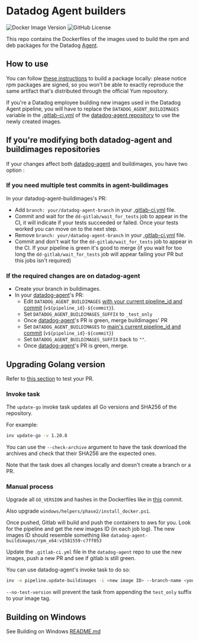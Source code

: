 # Datadog Agent builders

![Docker Image Version](https://img.shields.io/docker/v/datadog/agent-buildimages-linux)
![GitHub License](https://img.shields.io/github/license/datadog/datadog-agent-buildimages)

This repo contains the Dockerfiles of the images used to build the rpm and deb
packages for the Datadog [Agent][agent].

## How to use

You can follow [these instructions][agent-omnibus] to build a package locally:
please notice rpm packages are signed, so you won't be able to exactly reproduce
the same artifact that's distributed through the official Yum repository.

If you're a Datadog employee building new images used in the Datadog Agent
pipeline, you will have to replace the `DATADOG_AGENT_BUILDIMAGES` variable
in the [.gitlab-ci.yml](https://github.com/DataDog/datadog-agent/blob/master/.gitlab-ci.yml)
of the [datadog-agent repository][agent] to use the newly created images.

## If you're modifying both datadog-agent and buildimages repositories

If your changes affect both [datadog-agent][agent] and buildimages, you have two option :
### If you need multiple test commits in agent-buildimages
In your datadog-agent-buildimages's PR:
  - Add `branch: your/datadog-agent-branch` in your [.gitlab-ci.yml](https://github.com/DataDog/datadog-agent-buildimages/blob/fcc4843103d3bfdb976da845133ad3edc48754b2/.gitlab-ci.yml#L261-L263) file.
  - Commit and wait for the `dd-gitlab/wait_for_tests` job to appear in the CI, it will indicate if your tests succeeded or failed. Once your tests worked you can move on to the next step.
  - Remove `branch: your/datadog-agent-branch` in your [.gitlab-ci.yml](https://github.com/DataDog/datadog-agent-buildimages/blob/fcc4843103d3bfdb976da845133ad3edc48754b2/.gitlab-ci.yml#L261-L263) file.
  - Commit and don't wait for the `dd-gitlab/wait_for_tests` job to appear in the CI. If your pipeline is green it's good to merge (if you wait for too long the `dd-gitlab/wait_for_tests` job will appear failing your PR but this jobs isn't required)
### If the required changes are on datadog-agent

  - Create your branch in buildimages.
  - In your [datadog-agent][agent]'s PR:
    - Edit `DATADOG_AGENT_BUILDIMAGES` [with your current pipeline_id and commit](https://github.com/DataDog/datadog-agent/blob/69b46c9b8103d12364c8eb01e23a83e4c9efcf21/.gitlab-ci.yml/#L161-L162) (`v${pipeline_id}-${commit}`).
    - Set `DATADOG_AGENT_BUILDIMAGES_SUFFIX` to `_test_only`
    - Once [datadog-agent][agent]'s PR is green, merge buildimages' PR
    - Set `DATADOG_AGENT_BUILDIMAGES` to [main's current pipeline_id and commit](https://github.com/DataDog/datadog-agent/blob/69b46c9b8103d12364c8eb01e23a83e4c9efcf21/.gitlab-ci.yml/#L161-L162) (`v${pipeline_id}-${commit}`)
    - Set `DATADOG_AGENT_BUILDIMAGES_SUFFIX` back to `""`.
    - Once [datadog-agent][agent]'s PR is green, merge.

[agent]: https://github.com/DataDog/datadog-agent
[agent-omnibus]: https://github.com/DataDog/datadog-agent/blob/master/docs/dev/agent_omnibus.md

## Upgrading Golang version

Refer to [this section](#If-you-need-multiple-test-commits-in-agent-buildimages) to test your PR.

### Invoke task
The `update-go` invoke task updates all Go versions and SHA256 of the repository.

For example:
```sh
inv update-go -v 1.20.8
```
You can use the `--check-archive` argument to have the task download the archives and check that
their SHA256 are the expected ones.

Note that the task does all changes locally and doesn't create a branch or a PR.

### Manual process
Upgrade all `GO_VERSION` and hashes in the Dockerfiles like in
[this](https://github.com/DataDog/datadog-agent-buildimages/commit/4fdacd48725fdbab84d8fc0e27f9fc23ac5e7d9a) commit.

Also upgrade `windows/helpers/phase2/install_docker.ps1`.

Once pushed, Gitlab will build and push the containers to aws for you. Look for
the pipeline and get the new images ID (in each job log). The
new images ID should resemble something like
`datadog-agent-buildimages/rpm_x64:v1581559-c7ff053`

Update the `.gitlab-ci.yml` file in the `datadog-agent` repo to use the new images,
push a new PR and see if gitlab is still green.

You can use datadog-agent's invoke task to do so:
```sh
inv -e pipeline.update-buildimages -i <new image ID> --branch-name <your working branch> [--no-test-version]
```
`--no-test-version` will prevent the task from appending the `test_only` suffix to your image tag.

## Building on Windows
See Building on Windows [README.md](windows/README.md)

